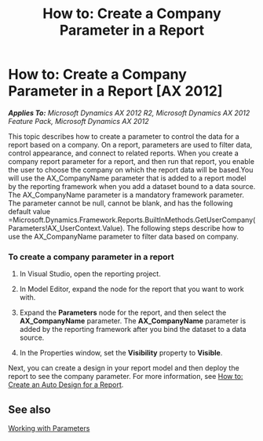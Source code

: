 ﻿---
title: 'How to: Create a Company Parameter in a Report'
TOCTitle: 'How to: Create a Company Parameter in a Report'
ms:assetid: cb6e7bb6-1dc6-4745-b8aa-e45553bde9fe
ms:mtpsurl: https://technet.microsoft.com/en-us/library/Hh533448(v=AX.60)
ms:contentKeyID: 39056464
ms.date: 11/07/2012
mtps_version: v=AX.60
---

# How to: Create a Company Parameter in a Report [AX 2012]


_**Applies To:** Microsoft Dynamics AX 2012 R2, Microsoft Dynamics AX 2012 Feature Pack, Microsoft Dynamics AX 2012_

This topic describes how to create a parameter to control the data for a report based on a company. On a report, parameters are used to filter data, control appearance, and connect to related reports. When you create a company report parameter for a report, and then run that report, you enable the user to choose the company on which the report data will be based.You will use the AX\_CompanyName parameter that is added to a report model by the reporting framework when you add a dataset bound to a data source. The AX\_CompanyName parameter is a mandatory framework parameter. The parameter cannot be null, cannot be blank, and has the following default value =Microsoft.Dynamics.Framework.Reports.BuiltInMethods.GetUserCompany(Parameters\!AX\_UserContext.Value). The following steps describe how to use the AX\_CompanyName parameter to filter data based on company.

### To create a company parameter in a report

1.  In Visual Studio, open the reporting project.

2.  In Model Editor, expand the node for the report that you want to work with.

3.  Expand the **Parameters** node for the report, and then select the **AX\_CompanyName** parameter. The **AX\_CompanyName** parameter is added by the reporting framework after you bind the dataset to a data source.

4.  In the Properties window, set the **Visibility** property to **Visible**.

Next, you can create a design in your report model and then deploy the report to see the company parameter. For more information, see [How to: Create an Auto Design for a Report](how-to-create-an-auto-design-for-a-report.md).

## See also

[Working with Parameters](working-with-parameters.md)

